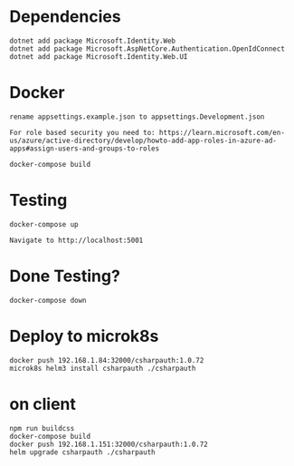 # Dependencies
```
dotnet add package Microsoft.Identity.Web
dotnet add package Microsoft.AspNetCore.Authentication.OpenIdConnect
dotnet add package Microsoft.Identity.Web.UI
```

# Docker
```
rename appsettings.example.json to appsettings.Development.json

For role based security you need to: https://learn.microsoft.com/en-us/azure/active-directory/develop/howto-add-app-roles-in-azure-ad-apps#assign-users-and-groups-to-roles

docker-compose build
```
# Testing
```
docker-compose up

Navigate to http://localhost:5001
```
# Done Testing?
```
docker-compose down
```
# Deploy to microk8s
```
docker push 192.168.1.84:32000/csharpauth:1.0.72
microk8s helm3 install csharpauth ./csharpauth
```
# on client
```
npm run buildcss
docker-compose build
docker push 192.168.1.151:32000/csharpauth:1.0.72
helm upgrade csharpauth ./csharpauth

```